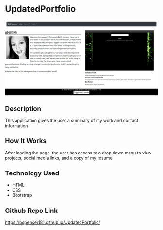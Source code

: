 # UpdatedPortfolio
![Screenshot of page](https://github.com/bspencer181/UpdatedPortfolio/blob/main/assets/portfolio.JPG?raw=true)

## Description
This application gives the user a summary of my work and contact information
## How It Works
After loading the page, the user has access to a drop down menu to view projects, social media links, and a copy of my resume
## Technology Used
* HTML
* CSS
* Bootstrap
## Github Repo Link
 https://bspencer181.github.io/UpdatedPortfolio/